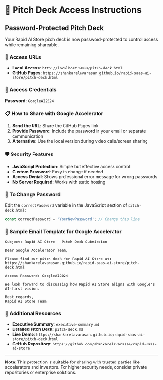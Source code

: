 # 🔐 Pitch Deck Access Instructions

## Password-Protected Pitch Deck

Your Rapid AI Store pitch deck is now password-protected to control access while remaining shareable.

### 📍 Access URLs

- **Local Access**: `http://localhost:8000/pitch-deck.html`
- **GitHub Pages**: `https://shankarelavarasan.github.io/rapid-saas-ai-store/pitch-deck.html`

### 🔑 Access Credentials

**Password**: `GoogleAI2024`

### 📋 How to Share with Google Accelerator

1. **Send the URL**: Share the GitHub Pages link
2. **Provide Password**: Include the password in your email or separate communication
3. **Alternative**: Use the local version during video calls/screen sharing

### 🛡️ Security Features

- **JavaScript Protection**: Simple but effective access control
- **Custom Password**: Easy to change if needed
- **Access Denial**: Shows professional error message for wrong passwords
- **No Server Required**: Works with static hosting

### 🔧 To Change Password

Edit the `correctPassword` variable in the JavaScript section of `pitch-deck.html`:

```javascript
const correctPassword = 'YourNewPassword'; // Change this line
```

### 📧 Sample Email Template for Google Accelerator

```
Subject: Rapid AI Store - Pitch Deck Submission

Dear Google Accelerator Team,

Please find our pitch deck for Rapid AI Store at:
https://shankarelavarasan.github.io/rapid-saas-ai-store/pitch-deck.html

Access Password: GoogleAI2024

We look forward to discussing how Rapid AI Store aligns with Google's AI-first vision.

Best regards,
Rapid AI Store Team
```

### 🚀 Additional Resources

- **Executive Summary**: `executive-summary.md`
- **Detailed Pitch Deck**: `pitch-deck.md`
- **Live Demo**: `https://shankarelavarasan.github.io/rapid-saas-ai-store/pitch-deck.html`
- **GitHub Repository**: `https://github.com/shankarelavarasan/rapid-saas-ai-store`

---

**Note**: This protection is suitable for sharing with trusted parties like accelerators and investors. For higher security needs, consider private repositories or enterprise solutions.